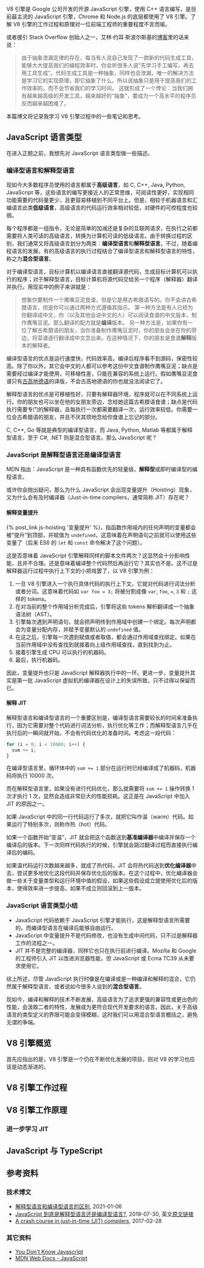 V8 引擎是 Google 公司开发的开源 JavaScript 引擎，使用 C++ 语言编写，是目前最主流的 JavaScript 引擎，Chrome 和 Node.js 的底层都使用了 V8 引擎。了解 V8 引擎的工作过程和原理对一位前端工程师的重要程度不言而喻。

或者援引 Stack Overflow 创始人之一，艾林·约耳·斯波尔斯基的[博客](https://www.joelonsoftware.com/2002/11/11/the-law-of-leaky-abstractions/)里的话来说：

> 由于抽象泄漏定律的存在，每当有人说自己发现了一款新的代码生成工具，能够大大提高我们的编程效率时，你会听很多人说“先学习手工编写，再去用工具生成”。代码生成工具是一种抽象，同样也会泄漏，唯一的解决方法是学习它的实现原理，即它抽象了什么。所以说抽象只是用于提高我们的工作效率的，而不会节省我们的学习时间。
> 这就形成了一个悖论：当我们拥有越来越高级的开发工具，越来越好的“抽象”，要成为一个高水平的程序员反而越来越困难了。

本篇博文将记录我学习 V8 引擎过程中的一些笔记和思考。

## JavaScript 语言类型

在进入正题之前，我想先对 JavaScript 语言类型做一些描述。

### 编译型语言和解释型语言

现如今大多数程序员使用的语言都属于**高级语言**，如 C, C++, Java, Python, JavaScript 等，这些语言的编写更接近人的正常思维，可阅读性更好，实现相同功能需要的代码量更少，且更容易移植到不同平台上。但是，相较于机器语言和汇编语言此类**低级语言**，高级语言的代码运行效率相对较低，对硬件的可控程度也较弱。

每个程序都是一组指令，无论是简单的加减还是复杂的互联网请求，在执行之前都需要将人类可读的高级语言，转换为计算机可读的低级语言。由于转换过程的区别，我们通常又将高级语言划分为两类：**编译型语言**和**解释型语言**。不过，随着编程语言的发展，有的高级语言的执行过程结合了编译型语言和解释型语言的特性，称之为**混合型语言**。

对于编译型语言，目标计算机以编译语言直接翻译源代码，生成目标计算机可以执行的程序；对于解释型语言，目标计算机将源代码交给另一个程序（解释器）翻译并执行。用现实中的例子来讲就是：

> 想象你要制作一个鹰嘴豆泥食谱，但是它是用古希腊语写的。你不会讲古希腊语言，但是你可以通过两种方式遵循其指示。
> 第一种方法是有人已经为你翻译成中文，你（以及其他会说中文的人）可以阅读食谱的中文版本，制作鹰嘴豆泥。那么翻译的配方就是**编译**版本。
> 另一种方法是，如果你有一位了解古希腊语的朋友，当你准备制作鹰嘴豆泥时，你的朋友会坐在你的旁边，将菜谱逐行翻译成中文念出来。在这种情况下，你的朋友是食谱**解释**版本的解释者。

编译型语言的优点是运行速度快，代码效率高，编译后程序看不到源码，保密性较高。除了你以外，其它会中文的人都可以参考这份中文食谱制作鹰嘴豆泥；缺点是需要经过编译才能使用，可移植性差，只能在兼容的系统上运行。假如鹰嘴豆泥食谱只有[古高地德语](https://zh.wikipedia.org/wiki/%E5%8F%A4%E9%AB%98%E5%9C%B0%E5%BE%B7%E8%AA%9E)的译版，不会古高地德语的你也就没法阅读它了。

解释型语言的优点是可移植性好，只要有解释器环境，程序就可以在不同系统上运行。你的朋友也可以坐在他的女朋友旁边，念给她这篇古希腊语食谱；缺点是代码执行需要专门的解释器，且每执行一次都需要翻译一次，运行效率较低。你需要一位会古希腊语的朋友，并且不厌其烦地念给你食谱上忘记的部分。

C, C++, Go 等就是典型的编译型语言，而 Java, Python, Matlab 等都属于解释型语言，至于 C#, .NET 则是混合型语言。那么 JavaScript 呢？

### JavaScript 是解释型语言还是编译型语言

MDN 指出：JavaScript 是一种具有函数优先的轻量级，**解释型**或即时编译型的编程语言。

或许你会抛出疑问，那么为什么 JavaScript 会出现变量提升（Hoisting）现象，又为什么会有及时编译器（Just-in-time compilers，通常简称 JIT）存在呢？

#### 解释变量提升

{% post_link js-hoisting '变量提升' %}，指函数作用域内的任何声明的变量都会被“提升”到顶部，并赋值为 `undefined`，这意味着在声明语句之前就可以使用这些变量了（后来 ES6 的 `let` 和 `const` 命令解决了这个问题）。

这是否意味着 JavaScript 引擎解释同样的脚本文件两次？这显然会十分影响性能，且并不合理。还是意味着编译整个代码然后再运行它？其实也不是。这不过是解释器运行过程中执行上下文的小把戏罢了，以 V8 引擎为例：

1. 一旦 V8 引擎进入一个执行具体代码的执行上下文，它就对代码进行词法分析或者分词。这意味着代码如 `var foo = 3;` 将被分割成像 `var`, `foo`, `=`, `3` 和 `;` 这样的 tokens。
2. 在对当前的整个作用域分析完成后，引擎将这些 tokens 解析翻译成一个抽象语法树（AST）。
3. 引擎每次遇到声明语句，就会把声明传到作用域中创建一个绑定。每次声明都会为变量分配内存，并赋予变量默认的 `undefined` 值。
4. 在这之后，引擎每一次遇到赋值或者取值，都会通过作用域查找绑定。如果在当前作用域中没有查找到就接着向上级作用域查找，直到找到为止。
5. 接着引擎生成 CPU 可以执行的机器码。
6. 最后，执行机器码。

因此，变量提升也只是 JavaScript 解释器执行中的一环。更进一步，变量提升其实是第一批 JavaScript 虚拟机的编译器在设计上的失误所致，只不过得以保留而已。

#### 解释 JIT

解释型语言和编译型语言的一个重要区别是，编译型语言需要较长的时间来准备执行，因为它需要对整个代码进行词法分析，执行优化等工作；而解释型语言几乎在执行后的一瞬间就开始，不会有代码优化的准备时间。考虑这一段代码：

```js
for (i = 0; i < 10000; i++) {
  sum += i;
}
```

在编译型语言里，循环体中的 `sum += 1` 部分在运行时已经编译成了机器码，机器码将执行 10000 次。

而在解释型语言里，如果没有进行代码优化，那么就需要将 `sum += 1` 操作转换 1 次才执行 1 次，显然会造成非常巨大的性能损耗。这正是在 JavaScript 中加入 JIT 的原因之一。

如果 JavaScript 中的同一行代码运行了多次，就把它叫作温（warm）代码。如果运行了特别多次，则称作热（hot）代码。

如果一个函数开始“变温”，JIT 就会把这个函数送到**基准编译器**中编译并保存一个编译后的版本。下一次同样代码执行的时候，引擎就会跳过翻译过程而直接执行编译后的编码。

如果温代码运行次数越来越多，就成了热代码，JIT 会将热代码送到**优化编译器**中去，尝试更多地优化这段代码并保存优化后的版本。在这个过程中，优化编译器会做一些关于变量类型和运行环境中值的假设，如果这些假设成立就使用优化后的版本，使得效率进一步提高，如果不成立则回滚到上一版本。

### JavaScript 语言类型小结

- JavaScript 代码依赖于 JavaScript 引擎才能执行，这是解释型语言所需要的。而编译型语言在编译后能够自由运行。
- JavaScript 中变量提升不是代码修改，也没有生成中间代码，只不过是解释器工作的流程之一。
- JIT 并不是完整的编译器，同样它也只在执行前进行编译。Mozilla 和 Google 的工程师引入 JIT 以改进浏览器性能，但 JavaScript 或 Ecma TC39 从未要求使用它。

综上所述，尽管 JavaScript 执行时像是在编译或是一种编译和解释的混合，它仍然属于解释型语言，或者说如今很多人谈到的**混合型语言**。

现如今，编译和解释的技术不断发展，高级语言为了追求更强的兼容性或更出色的性能，会汲取二者的特性，发展成为更符合现代开发要求的语言。因此，关于高级语言的类型定义的界限可能会变得模糊，这时我们可以用混合型语言概括之，避免无谓的争端。

## V8 引擎概览

首先应指出的是，V8 引擎是一个仍在不断优化发展的项目，则对 V8 的学习也应该是动态渐进的。

## V8 引擎工作过程

## V8 引擎工作原理

### 进一步学习 JIT

## JavaScript 与 TypeScript

## 参考资料

### 技术博文

- [解释型语言和编译型语言的区别](https://chinese.freecodecamp.org/news/compiled-versus-interpreted-languages/), 2021-01-06
- [JavaScript 到底是解释型语言还是编译型语言?](https://segmentfault.com/a/1190000013126460), 2019-07-30, 英文[原文链接](https://www.voidcanvas.com/is-javascript-really-interpreted-or-compiled-language/)
- [A crash course in just-in-time (JIT) compilers](https://hacks.mozilla.org/2017/02/a-crash-course-in-just-in-time-jit-compilers/), 2017-02-28

### 其它资料

- [You Don't Know Javascript](https://github.com/getify/You-Dont-Know-JS)
- [MDN Web Docs - JavaScript](https://developer.mozilla.org/zh-CN/docs/Web/JavaScript)
